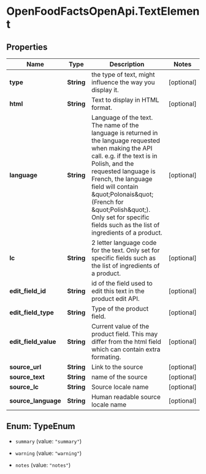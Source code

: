 # OpenFoodFactsOpenApi.TextElement

## Properties

Name | Type | Description | Notes
------------ | ------------- | ------------- | -------------
**type** | **String** | the type of text, might influence the way you display it.  | [optional] 
**html** | **String** | Text to display in HTML format. | [optional] 
**language** | **String** | Language of the text. The name of the language is returned in the language requested when making the API call. e.g. if the text is in Polish, and the requested language is French, the language field will contain \&quot;Polonais\&quot; (French for \&quot;Polish\&quot;). Only set for specific fields such as the list of ingredients of a product. | [optional] 
**lc** | **String** | 2 letter language code for the text. Only set for specific fields such as the list of ingredients of a product. | [optional] 
**edit_field_id** | **String** | id of the field used to edit this text in the product edit API. | [optional] 
**edit_field_type** | **String** | Type of the product field. | [optional] 
**edit_field_value** | **String** | Current value of the product field. This may differ from the html field which can contain extra formating. | [optional] 
**source_url** | **String** | Link to the source | [optional] 
**source_text** | **String** | name of the source | [optional] 
**source_lc** | **String** | Source locale name | [optional] 
**source_language** | **String** | Human readable source locale name | [optional] 



## Enum: TypeEnum


* `summary` (value: `"summary"`)

* `warning` (value: `"warning"`)

* `notes` (value: `"notes"`)




